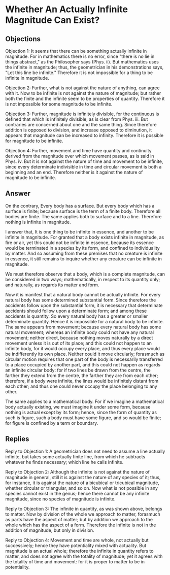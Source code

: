 # Whether An Actually Infinite Magnitude Can Exist?

## Objections

Objection 1: It seems that there can be something actually infinite in magnitude. For in mathematics there is no error, since "there is no lie in things abstract," as the Philosopher says (Phys. ii). But mathematics uses the infinite in magnitude; thus, the geometrician in his demonstrations says, "Let this line be infinite." Therefore it is not impossible for a thing to be infinite in magnitude.

Objection 2: Further, what is not against the nature of anything, can agree with it. Now to be infinite is not against the nature of magnitude; but rather both the finite and the infinite seem to be properties of quantity. Therefore it is not impossible for some magnitude to be infinite.

Objection 3: Further, magnitude is infinitely divisible, for the continuous is defined that which is infinitely divisible, as is clear from Phys. iii. But contraries are concerned about one and the same thing. Since therefore addition is opposed to division, and increase opposed to diminution, it appears that magnitude can be increased to infinity. Therefore it is possible for magnitude to be infinite.

Objection 4: Further, movement and time have quantity and continuity derived from the magnitude over which movement passes, as is said in Phys. iv. But it is not against the nature of time and movement to be infinite, since every determinate indivisible in time and circular movement is both a beginning and an end. Therefore neither is it against the nature of magnitude to be infinite.

## Answer

On the contrary, Every body has a surface. But every body which has a surface is finite; because surface is the term of a finite body. Therefore all bodies are finite. The same applies both to surface and to a line. Therefore nothing is infinite in magnitude.

I answer that, It is one thing to be infinite in essence, and another to be infinite in magnitude. For granted that a body exists infinite in magnitude, as fire or air, yet this could not be infinite in essence, because its essence would be terminated in a species by its form, and confined to individuality by matter. And so assuming from these premises that no creature is infinite in essence, it still remains to inquire whether any creature can be infinite in magnitude.

We must therefore observe that a body, which is a complete magnitude, can be considered in two ways; mathematically, in respect to its quantity only; and naturally, as regards its matter and form.

Now it is manifest that a natural body cannot be actually infinite. For every natural body has some determined substantial form. Since therefore the accidents follow upon the substantial form, it is necessary that determinate accidents should follow upon a determinate form; and among these accidents is quantity. So every natural body has a greater or smaller determinate quantity. Hence it is impossible for a natural body to be infinite. The same appears from movement; because every natural body has some natural movement; whereas an infinite body could not have any natural movement; neither direct, because nothing moves naturally by a direct movement unless it is out of its place; and this could not happen to an infinite body, for it would occupy every place, and thus every place would be indifferently its own place. Neither could it move circularly; forasmuch as circular motion requires that one part of the body is necessarily transferred to a place occupied by another part, and this could not happen as regards an infinite circular body: for if two lines be drawn from the centre, the farther they extend from the centre, the farther they are from each other; therefore, if a body were infinite, the lines would be infinitely distant from each other; and thus one could never occupy the place belonging to any other.

The same applies to a mathematical body. For if we imagine a mathematical body actually existing, we must imagine it under some form, because nothing is actual except by its form; hence, since the form of quantity as such is figure, such a body must have some figure, and so would be finite; for figure is confined by a term or boundary.

## Replies

Reply to Objection 1: A geometrician does not need to assume a line actually infinite, but takes some actually finite line, from which he subtracts whatever he finds necessary; which line he calls infinite.

Reply to Objection 2: Although the infinite is not against the nature of magnitude in general, still it is against the nature of any species of it; thus, for instance, it is against the nature of a bicubical or tricubical magnitude, whether circular or triangular, and so on. Now what is not possible in any species cannot exist in the genus; hence there cannot be any infinite magnitude, since no species of magnitude is infinite.

Reply to Objection 3: The infinite in quantity, as was shown above, belongs to matter. Now by division of the whole we approach to matter, forasmuch as parts have the aspect of matter; but by addition we approach to the whole which has the aspect of a form. Therefore the infinite is not in the addition of magnitude, but only in division.

Reply to Objection 4: Movement and time are whole, not actually but successively; hence they have potentiality mixed with actuality. But magnitude is an actual whole; therefore the infinite in quantity refers to matter, and does not agree with the totality of magnitude; yet it agrees with the totality of time and movement: for it is proper to matter to be in potentiality.